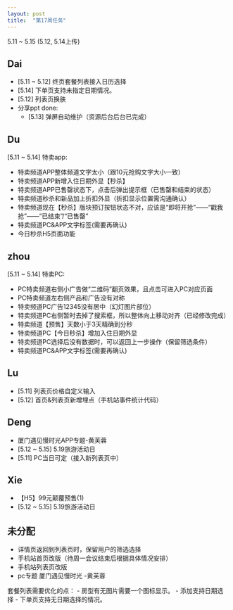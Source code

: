 ```yaml
---
layout: post
title:  "第17周任务"
---
```

5.11 ~ 5.15 (5.12, 5.14上传)

Dai
---
  - [5.11 ~ 5.12] 终页套餐列表接入日历选择
  - [5.14] 下单页支持未指定日期情况。
  - [5.12] 列表页换肤
  - 分享ppt
  done:
    - [5.13] 弹屏自动维护（资源后台后台已完成）

Du
--
  [5.11 ~ 5.14] 特卖app:
  - 特卖频道APP整体频道文字太小（跟10元抢购文字大小一致）
  - 特卖频道APP新增入住日期外显【秒杀】
  - 特卖频道APP已售罄状态下，点击后弹出提示框（已售罄和结束的状态）
  - 特卖频道秒杀和新品加上折扣外显（折扣显示位置需沟通确认）
  - 特卖频道现在【秒杀】版块预订按钮状态不对，应该是“即将开抢”——“戳我抢”——“已结束”/“已售罄”
  - 特卖频道PC&APP文字标签(需要再确认)
  - 今日秒杀H5页面功能

zhou
----
  [5.11 ~ 5.14] 特卖PC:
  - PC特卖频道右侧小广告做“二维码”翻页效果，且点击可进入PC对应页面
  - PC特卖频道左右侧产品和广告没有对称
  - 特卖频道PC广告12345没有居中（幻灯图片部位）
  - 特卖频道PC右侧暂时去掉了搜索框，所以整体向上移动对齐（已经修改完成）
  - 特卖频道【预售】天数小于3天精确到分秒
  - 特卖频道PC【今日秒杀】增加入住日期外显
  - 特卖频道PC选择后没有数据时，可以返回上一步操作（保留筛选条件）
  - 特卖频道PC&APP文字标签(需要再确认)

Lu
--
 - [5.11] 列表页价格自定义输入
 - [5.12] 首页&列表页新增埋点（手机站事件统计代码）

Deng
----
  - 厦门遇见慢时光APP专题-黄芙蓉
  - [5.12 ~ 5.15] 5.19旅游活动日
  - [5.11] PC当日可定（接入新列表页中）


Xie
---
  - 【H5】99元颠覆预售(1)
  - [5.12 ~ 5.15] 5.19旅游活动日

未分配
------
  - 详情页返回到列表页时，保留用户的筛选选择
  - 手机站首页改版（待周一会议结束后根据具体情况安排）
  - 手机站列表页改版
  - pc专题 厦门遇见慢时光 -黄芙蓉


  套餐列表需要优化的点：
    - 房型有无图片需要一个图标显示。
    - 添加支持日期选择
    - 下单页支持无日期选择的情况。

